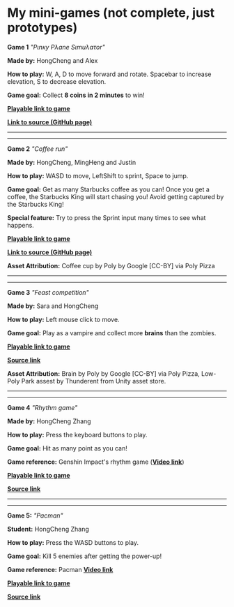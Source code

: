 # My mini-games (not complete, just prototypes)

**Game 1** _"Pιnκy Pλane Sιmuλaτor"_

**Made by:** HongCheng and Alex

**How to play:** 
W, A, D to move forward and rotate. 
Spacebar to increase elevation, S to decrease elevation. 

**Game goal:** 
Collect **8 coins in 2 minutes** to win!

[**Playable link to game**](https://zhang-ale.github.io/My-mini-games/PinkyPlaneSimulator/play/) 

[**Link to source (GitHub page)**](https://github.com/Zhang-Ale/My-mini-games/tree/main/PinkyPlaneSimulator) 

________________________________________________________


________________________________________________________

**Game 2** _"Coffee run"_

**Made by:** HongCheng, MingHeng and Justin

**How to play:** 
WASD to move, LeftShift to sprint, Space to jump. 

**Game goal:** 
Get as many Starbucks coffee as you can! Once you get a coffee, the Starbucks King will start chasing you! Avoid getting captured by the Starbucks King!  

**Special feature:** 
Try to press the Sprint input many times to see what happens. 

[**Playable link to game**](https://zhang-ale.github.io/game615-spring2023/exercises/exercise05/play/) 

[**Link to source (GitHub page)**](https://github.com/Zhang-Ale/game615-spring2023/tree/main/exercises/exercise05) 

**Asset Attribution:**
Coffee cup by Poly by Google [CC-BY] via Poly Pizza


________________________________________________________


________________________________________________________


**Game 3** _"Feast competition"_
 
**Made by:** Sara and HongCheng

**How to play:** 
Left mouse click to move. 

**Game goal:** 
Play as a vampire and collect more **brains** than the zombies. 

[**Playable link to game**](https://SaraHashemii.github.io/game615-spring2023-06/exercise06/play/)
 
[**Source link**](https://github.com/SaraHashemii/game615-spring2023-06/tree/main/exercise06)
 
**Asset Attribution:**
Brain by Poly by Google [CC-BY] via Poly Pizza, 
Low-Poly Park assest by Thunderent from Unity asset store. 

________________________________________________________


________________________________________________________

**Game 4** _"Rhythm game"_

**Made by:** HongCheng Zhang

**How to play:** 
Press the keyboard buttons to play. 

**Game goal:**
Hit as many point as you can! 

**Game reference:** 
Genshin Impact's rhythm game ([**Video link**](https://youtu.be/1SY0WK3TPq0))

[**Playable link to game**](https://zhang-ale.github.io/game615-spring2023-midterm/play/)
 
[**Source link**](https://github.com/Zhang-Ale/game615-spring2023-midterm/tree/main/)

________________________________________________________


________________________________________________________

**Game 5:** _"Pacman"_

**Student:** HongCheng Zhang

**How to play:** 
Press the WASD buttons to play. 

**Game goal:**
Kill 5 enemies after getting the power-up!

**Game reference:** 
Pacman [**Video link**](https://www.youtube.com/watch?v=dScq4P5gn4A&pp=ygULcGFjbWFuIGdhbWU%3D/)

[**Playable link to game**](https://zhang-ale.github.io/Fall2023-Game-625-Pacman/Pacman_HongCheng/Build/)
 
[**Source link**](https://github.com/Zhang-Ale/Fall2023-Game-625-Pacman/tree/main)

